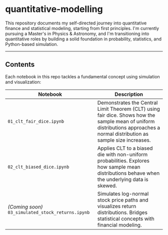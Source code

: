 # quantitative-modelling

This repository documents my self-directed journey into quantitative finance and statistical modeling, starting from first principles. I'm currently pursuing a Master's in Physics & Astronomy, and I'm transitioning into quantitative roles by building a solid foundation in probability, statistics, and Python-based simulation.

---

## Contents

Each notebook in this repo tackles a fundamental concept using simulation and visualization:

| Notebook | Description |
|----------|-------------|
| `01_clt_fair_dice.ipynb` | Demonstrates the Central Limit Theorem (CLT) using fair dice. Shows how the sample mean of uniform distributions approaches a normal distribution as sample size increases. |
| `02_clt_biased_dice.ipynb` | Applies CLT to a biased die with non-uniform probabilities. Explores how sample mean distributions behave when the underlying data is skewed. |
| *(Coming soon)* `03_simulated_stock_returns.ipynb` | Simulates log-normal stock price paths and visualizes return distributions. Bridges statistical concepts with financial modeling. |

